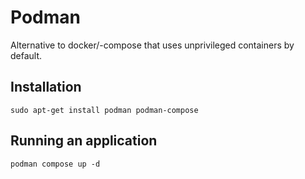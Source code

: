 # Podman

Alternative to docker/-compose that uses unprivileged containers by default.

## Installation

    sudo apt-get install podman podman-compose

## Running an application

    podman compose up -d
